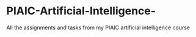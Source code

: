 # PIAIC-Artificial-Intelligence-
All the assignments and tasks from my PIAIC artificial intelligence course
